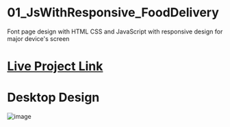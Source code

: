 # 01_JsWithResponsive_FoodDelivery
Font page design with HTML CSS and JavaScript with responsive design for major device's screen

# [Live Project Link](https://arshil121.github.io/01_JsWithResponsive_FoodDelivery/)
# Desktop Design
![image](https://github.com/arshil121/01_JsWithResponsive_FoodDelivery/assets/74753973/2eb0a9f5-10e9-44cb-ba85-d2d6ee733252)
